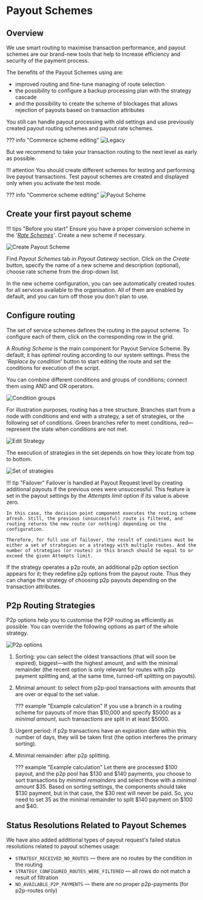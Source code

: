 # Payout Schemes

## Overview

We use smart routing to maximise transaction performance, and payout schemes are our brand-new tools that help to increase efficiency and security of the payment process.

The benefits of the Payout Schemes using are:

- improved routing and fine-tune managing of route selection
- the possibility to configure a backup processing plan with the strategy cascade
- and the possibility to create the scheme of blockages that allows rejection of payouts based on transaction attributes

You still can handle payout processing with old settings and use previously created payout routing schemes and payout rate schemes.

??? info "Commerce scheme editing"
    ![Legacy](images/use-legacy.png)

But we recommend to take your transaction routing to the next level as early as possible.

!!! attention
    You should create different schemes for testing and performing live payout transactions. Test payout schemes are created and displayed only when you activate the test mode.

??? info "Commerce scheme editing"
    ![Payout Scheme](images/better-not-use-legacy.png)

## Create your first payout scheme

!!! tips "Before you start"
    Ensure you have a proper conversion scheme in the *'[Rate Schemes](https://dashboard.paycore.io/fx-rates/schemes)'*. Create a new scheme if necessary.

![Create Payout Scheme](images/create-payout-scheme.png)

Find *Payout Schemes* tab in *Payout Gateway* section. Click on the *Create* button, specify the name of a new scheme and description (optional), choose rate scheme from the drop-down list.

In the new scheme configuration, you can see automatically created routes for all services available to the organisation. All of them are enabled by default, and you can turn off those you don't plan to use.

## Configure routing

The set of service schemes defines the routing in the payout scheme. To configure each of them, click on the corresponding row in the grid.

A *Routing Scheme* is the main component for Payout Service Scheme. By default, it has *optimal* routing according to our system settings. Press the '*Replace by condition*' button to start editing the route and set the conditions for execution of the script.

You can combine different conditions and groups of conditions; connect them using AND and OR operators.

![Condition groups](images/condition-group.png)

For illustration purposes, routing has a tree structure. Branches start from a node with conditions and end with a strategy, a set of strategies, or the following set of conditions. Green branches refer to meet conditions, red—represent the state when conditions are not met.

![Edit Strategy](images/edit-strategy.png)

The execution of strategies in the set depends on how they locate from top to bottom.

![Set of strategies](images/set-of-strategy.png)

!!! tip "Failover"
    Failover is handled at Payout Request level by creating additional payouts if the previous ones were unsuccessful. This feature is set in the payout settings by the *Attempts limit* option if its value is above zero.

    In this case, the decision point component executes the routing scheme afresh. Still, the previous (unsuccessful) route is filtered, and routing returns the new route (or nothing) depending on the configuration. 

    Therefore, for full use of failover, the result of conditions must be either a set of strategies or a strategy with multiple routes. And the number of strategies (or routes) in this branch should be equal to or exceed the given Attempts limit.

If the strategy operates a p2p route, an additional p2p option section appears for it; they redefine p2p options from the payout route. Thus they can change the strategy of choosing p2p payouts depending on the transaction attributes.

## P2p Routing Strategies

P2p options help you to customise the P2P routing as efficiently as possible. You can override the following options as part of the whole strategy.

![P2p options](images/p2p-options.png)

1. Sorting: you can select the oldest transactions (that will soon be expired), biggest—with the highest amount, and with the minimal remainder (the recent option is only relevant for routes with p2p payment splitting and, at the same time, turned-off splitting on payouts).

2. Minimal amount: to select from p2p-pool transactions with amounts that are over or equal to the set value.

    ??? example "Example calculation"
        If you use a branch in a routing scheme for payouts of more than $10,000 and specify $5000 as a *minimal amount*, such transactions are split in at least $5000.

3. Urgent period: if p2p transactions have an expiration date within this number of days, they will be taken first (the option interferes the primary sorting).

4. Minimal remainder: after p2p splitting.

    ??? example "Example calculation"
        Let there are processed $100 payout, and the p2p pool has $130 and $140 payments, you choose to sort transactions by *minimal remainders* and select those with a *minimal amount* $35. Based on sorting settings, the components should take $130 payment, but in that case, the $30 rest will never be paid. So, you need to set 35 as the minimal remainder to split $140 payment on $100 and $40.

## Status Resolutions Related to Payout Schemes

We have also added additional types of payout request's failed status resolutions related to payout schemes usage:

- `STRATEGY_RECEIVED_NO_ROUTES` — there are no routes by the condition in the routing
- `STRATEGY_CONFIGURED_ROUTES_WERE_FILTERED` — all rows do not match a result of filtration 
- `NO_AVAILABLE_P2P_PAYMENTS` — there are no proper p2p-payments (for р2р-routes only)
